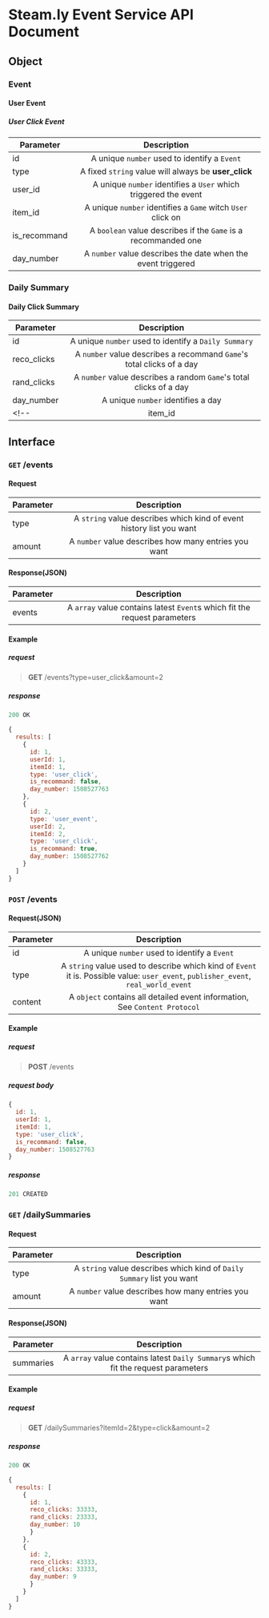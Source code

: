 # Steam.ly Event Service API Document

## Object

### Event

#### User Event

##### User Click Event

| Parameter     | Description                 |
| ------------- |:---------------------------:|
| id            | A unique `number` used to identify a `Event`|
| type          | A fixed `string` value will always be **user_click** |
| user_id       | A unique `number` identifies a `User` which triggered the event |
| item_id       | A unique `number` identifies a `Game` witch `User` click on |
| is_recommand  | A `boolean` value describes if the `Game` is a recommanded one |
| day_number    | A `number` value describes the date when the event triggered |

<!-- ##### Purchase

| Parameter     | Description                 |
| ------------- |:---------------------------:|
| type          | A fixed `string` value will always be **user_purchase** |
| user_id       | A unique `number` identifies a `User` which triggered the event |
| item_id       | A unique `number` identifies a `Game` witch `User` purchase |
| price         | A `number` value describes how much the `User` pay for the `Game` |
| created_date  | A `number` value describes the date when the event triggered |

##### Play Game

| Parameter     | Description                 |
| ------------- |:---------------------------:|
| type          | A fixed `string` value will always be **user_play_game** |
| user_id       | A unique `number` identifies a `User` which triggered the event |
| item_id       | A unique `number` identifies a `Game` witch `User` click played |
| length        | A `number` value describes how long did the `User` play the `Game` |
| created_date  | A `number` value describes the date when the event triggered | -->

<!-- #### Publisher Event

##### New Game

| Parameter     | Description                 |
| ------------- |:---------------------------:|
| type          | A fixed `string` value will always be **new_game** |
| item_id       | A unique `number` identifies a `Game` witch is released |
| created_date  | A `number` value describes the date when the event triggered |

##### Game Update

| Parameter     | Description                 |
| ------------- |:---------------------------:|
| type          | A fixed `string` value will always be **game_update** |
| item_id       | A unique `number` identifies a `Game` witch is updated |
| created_date  | A `number` value describes the date when the event triggered |

##### Game On Sale

| Parameter      | Description                 |
| -------------- |:---------------------------:|
| type           | A fixed `string` value will always be **game_on_sale** |
| item_id        | A unique `number` identifies a `Game` witch is updated |
| original_price | A `number` value describes the original price of the `Game` |
| sale_price     | A `number` value describes the sale price of the `Game` |
| created_date   | A `number` value describes the date when the event triggered | -->

<!-- ### Daily Sales Summary

| Parameter     | Description                 |
| ------------- |:---------------------------:|
| id            | A unique `number` used to identify a `Daily Summary`|
| item_id       | A unique `number` identifies a `Game` which the `Daily Summary` is talking about |
| sales         | A `number` value describes a `Game`'s sales of a day |
| total_profit  | A `number` value describes a `Game`'s total profit of a day |
| day_number    | A unique `number` identifies a day | -->

### Daily Summary

#### Daily Click Summary

| Parameter     | Description                 |
| ------------- |:---------------------------:|
| id            | A unique `number` used to identify a `Daily Summary`|
| reco_clicks   | A `number` value describes a recommand `Game`'s total clicks of a day |
| rand_clicks   | A `number` value describes a random `Game`'s total clicks of a day |
| day_number    | A unique `number` identifies a day |
<!-- | item_id       | A unique `number` identifies a `Game` which the `Daily Summary` is talking about | -->

## Interface

### `GET` /events

#### Request

| Parameter     | Description                 |
| ------------- |:---------------------------:|
| type          | A `string` value describes which kind of event history list you want |
| amount  | A `number` value describes how many entries you want |

#### Response(JSON)

| Parameter     | Description                 |
| ------------- |:---------------------------:|
| events        | A `array` value contains latest `Event`s which fit the request parameters |

#### Example

##### request

> **GET** /events?type=user_click&amount=2

##### response

```javascript
200 OK

{
  results: [
    {
      id: 1,
      userId: 1,
      itemId: 1,
      type: 'user_click',
      is_recommand: false,
      day_number: 1508527763
    },
    {
      id: 2,
      type: 'user_event',
      userId: 2,
      itemId: 2,
      type: 'user_click',
      is_recommand: true,
      day_number: 1508527762
    }
  ]
}
```

### `POST` /events

#### Request(JSON)

| Parameter     | Description                 |
| ------------- |:---------------------------:|
| id            | A unique `number` used to identify a `Event`|
| type          | A `string` value used to describe which kind of `Event` it is. Possible value: `user_event`, `publisher_event`, `real_world_event` |
| content       | A `object` contains all detailed event information, See `Content Protocol`|

#### Example

##### request

> **POST** /events

##### request body

```javascript
{
  id: 1,
  userId: 1,
  itemId: 1,
  type: 'user_click',
  is_recommand: false,
  day_number: 1508527763
}
```

##### response

```javascript
201 CREATED
```

### `GET` /dailySummaries

#### Request

| Parameter     | Description                 |
| ------------- |:---------------------------:|
| type          | A `string` value describes which kind of `Daily Summary` list you want |
| amount        | A `number` value describes how many entries you want |

#### Response(JSON)

| Parameter     | Description                 |
| ------------- |:---------------------------:|
| summaries        | A `array` value contains latest `Daily Summary`s which fit the request parameters |

#### Example

##### request

> **GET** /dailySummaries?itemId=2&type=click&amount=2

##### response

```javascript
200 OK

{
  results: [
    {
      id: 1,
      reco_clicks: 33333,
      rand_clicks: 23333,
      day_number: 10
      }
    },
    {
      id: 2,
      reco_clicks: 43333,
      rand_clicks: 33333,
      day_number: 9
      }
    }
  ]
}
```